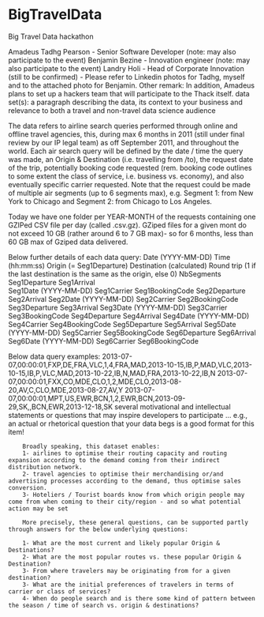 BigTravelData
=============

Big Travel Data hackathon 




Amadeus
Tadhg Pearson - Senior Software Developer (note: may also participate to the event)
Benjamin Bezine  - Innovation engineer (note: may also participate to the event)
Landry Holi - Head of Corporate Innovation (still to be confirmed) - Please refer to Linkedin photos for Tadhg, myself and to the attached photo for Benjamin. Other remark: In addition, Amadeus plans to set up a hackers team that will participate to the Thack itself.
data set(s): a paragraph describing the data, its context to your business and relevance to both a travel and non-travel data science audience

The data refers to airline search queries performed through online and offline travel agencies, this, during max 6 months in 2011 (still under final review by our IP legal team) as off September 2011, and throughout the world. Each air search query will be defined by  the date / time the query was made, an Origin & Destination (i.e. travelling from /to), the request date of the trip, potentially booking code requested (rem. booking code outlines to some extent the class of service, i.e. business vs. economy), and also eventually specific carrier requested. Note that the request could be made of multiple air segments (up to 6 segments max), e.g. Segment 1: from New York to Chicago and Segment 2: from Chicago to Los Angeles. 

Today we have one folder per YEAR-MONTH of the requests containing one GZIPed CSV file per day (called <YYYY-MM-DD>.csv.gz). GZiped files for a given mont do not exceed 10 GB (rather around 6 to 7 GB max)- so for 6 months, less than 60 GB max of Gziped data delivered.   

Below further details of each data query:
 Date (YYYY-MM-DD)
 Time (hh:mm:ss)
 Origin (= Seg1Departure)
 Destination (calculated)
 Round trip (1 if the last destination is the same as the origin, else 0)
 NbSegments
 Seg1Departure
Seg1Arrival    
Seg1Date (YYYY-MM-DD)
Seg1Carrier
Seg1BookingCode
Seg2Departure
Seg2Arrival
Seg2Date (YYYY-MM-DD)
Seg2Carrier
Seg2BookingCode
Seg3Departure
Seg3Arrival
Seg3Date (YYYY-MM-DD)
Seg3Carrier
Seg3BookingCode
Seg4Departure
Seg4Arrival
Seg4Date (YYYY-MM-DD)
Seg4Carrier
Seg4BookingCode
Seg5Departure
Seg5Arrival
Seg5Date (YYYY-MM-DD)
Seg5Carrier
Seg5BookingCode
Seg6Departure
Seg6Arrival
Seg6Date (YYYY-MM-DD)
Seg6Carrier
Seg6BookingCode

Below data query examples: 
2013-07-07,00:00:01,FXP,DE,FRA,VLC,1,4,FRA,MAD,2013-10-15,IB,P,MAD,VLC,2013-10-15,IB,P,VLC,MAD,2013-10-22,IB,N,MAD,FRA,2013-10-22,IB,N
2013-07-07,00:00:01,FXX,CO,MDE,CLO,1,2,MDE,CLO,2013-08-20,AV,C,CLO,MDE,2013-08-27,AV,Y
2013-07-07,00:00:01,MPT,US,EWR,BCN,1,2,EWR,BCN,2013-09-29,SK,,BCN,EWR,2013-12-18,SK 
several motivational and  intellectual statements or questions that may inspire developers to participate ... e.g., an actual or rhetorical question that your data begs is a good format for this item!

        Broadly speaking, this dataset enables: 
        1- airlines to optimise their routing capacity and routing expansion according to the demand coming from their indirect distribution network. 
        2- travel agencies to optimise their merchandising or/and advertising processes according to the demand, thus optimise sales conversion. 
        3- Hoteliers / Tourist boards know from which origin people may come from when coming to their city/region - and so what potential action may be set 
        
        More precisely, these general questions, can be supported partly through answers for the below underlying questions: 
        
        1- What are the most current and likely popular Origin & Destinations? 
        2- What are the most popular routes vs. these popular Origin & Destination? 
        3- From where travelers may be originating from for a given destination? 
        3- What are the initial preferences of travelers in terms of carrier or class of services? 
        4- When do people search and is there some kind of pattern between the season / time of search vs. origin & destinations? 



